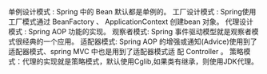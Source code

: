 单例设计模式 : Spring 中的 Bean 默认都是单例的。
工厂设计模式 : Spring使用工厂模式通过 BeanFactory 、 ApplicationContext 创建bean 对象。
代理设计模式 : Spring AOP 功能的实现。
观察者模式: Spring 事件驱动模型就是观察者模式很经典的一个应用。
适配器模式: Spring AOP 的增强或通知(Advice)使用到了适配器模式、spring MVC 中也是用到了适配器模式适 配 Controller 。
策略模式：代理的实现就是策略模式，默认使用Cglib,如果类有继承，则使用JDK代理。